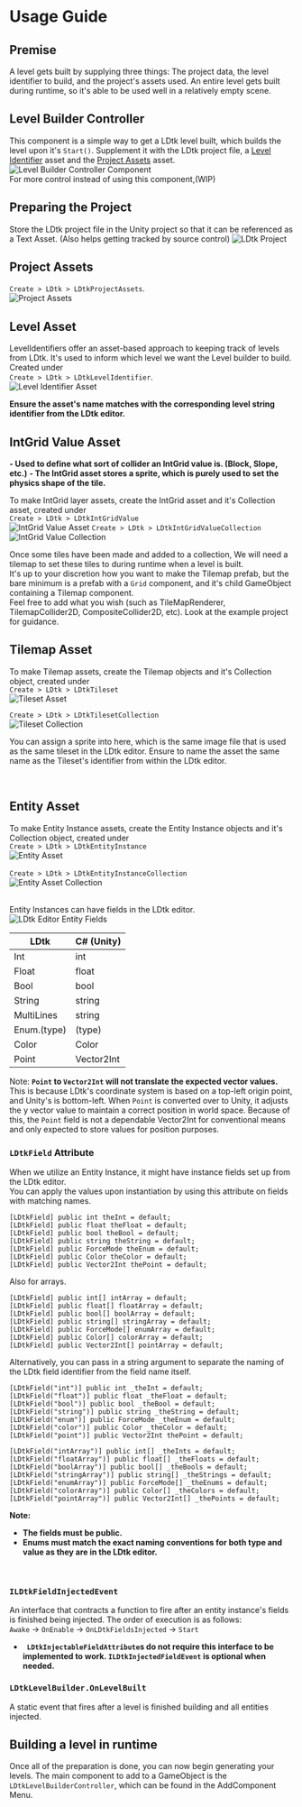 # Usage Guide

## Premise
A level gets built by supplying three things: The project data, the level identifier to build, and the project's assets used. An entire level gets built during runtime, so it's able to be used well in a relatively empty scene.

## Level Builder Controller
This component is a simple way to get a LDtk level built, which builds the level upon it's `Start()`.
Supplement it with the LDtk project file, a [Level Identifier](https://github.com/Cammin/LDtkUnity/blob/master/DOCUMENTATION.md#level-asset) asset and the [Project Assets](https://github.com/Cammin/LDtkUnity/blob/master/DOCUMENTATION.md#project-assets) asset.  
![Level Builder Controller Component](https://github.com/Cammin/LDtkUnity/blob/master/DocImages~/BuilderControllerComponent.png)  
For more control instead of using this component,(WIP)

## Preparing the Project
Store the LDtk project file in the Unity project so that it can be referenced as a Text Asset. (Also helps getting tracked by source control)
![LDtk Project](https://github.com/Cammin/LDtkUnity/blob/master/DocImages~/AssetProjectJson.png)

## Project Assets
`Create > LDtk > LDtkProjectAssets`.  
![Project Assets](https://github.com/Cammin/LDtkUnity/blob/master/DocImages~/AssetProject.png)

## Level Asset
LevelIdentifiers offer an asset-based approach to keeping track of levels from LDtk. It's used to inform which level we want the Level builder to build. Created under  
`Create > LDtk > LDtkLevelIdentifier`.  
![Level Identifier Asset](https://github.com/Cammin/LDtkUnity/blob/master/DocImages~/AssetLevel.png)

**Ensure the asset's name matches with the corresponding level string identifier from the LDtk editor.**   


## IntGrid Value Asset

**- Used to define what sort of collider an IntGrid value is. (Block, Slope, etc.)**
**- The IntGrid asset stores a sprite, which is purely used to set the physics shape of the tile.**

To make IntGrid layer assets, create the IntGrid asset and it's Collection asset, created under  
`Create > LDtk > LDtkIntGridValue`  
![IntGrid Value Asset](https://github.com/Cammin/LDtkUnity/blob/master/DocImages~/AssetIntGridValue.png)
`Create > LDtk > LDtkIntGridValueCollection`  
![IntGrid Value Collection](https://github.com/Cammin/LDtkUnity/blob/master/DocImages~/AssetIntGridValueCollection.png)
<br />

Once some tiles have been made and added to a collection, We will need a tilemap to set these tiles to during runtime when a level is built.  
It's up to your discretion how you want to make the Tilemap prefab, but the bare minimum is a prefab with a `Grid` component, and it's child GameObject containing a Tilemap component.  
Feel free to add what you wish (such as TileMapRenderer, TilemapCollider2D, CompositeCollider2D, etc). Look at the example project for guidance.


## Tilemap Asset
To make Tilemap assets, create the Tilemap objects and it's Collection object, created under  
`Create > LDtk > LDtkTileset`  
![Tileset Asset](https://github.com/Cammin/LDtkUnity/blob/master/DocImages~/AssetTileset.png)


`Create > LDtk > LDtkTilesetCollection`  
![Tileset Collection](https://github.com/Cammin/LDtkUnity/blob/master/DocImages~/AssetTilesetCollection.png)

You can assign a sprite into here, which is the same image file that is used as the same tileset in the LDtk editor.
Ensure to name the asset the same name as the Tileset's identifier from within the LDtk editor.

<br />


## Entity Asset
To make Entity Instance assets, create the Entity Instance objects and it's Collection object, created under  
`Create > LDtk > LDtkEntityInstance`  
![Entity Asset](https://github.com/Cammin/LDtkUnity/blob/master/DocImages~/AssetEntity.png)  
<br />
`Create > LDtk > LDtkEntityInstanceCollection`  
![Entity Asset Collection](https://github.com/Cammin/LDtkUnity/blob/master/DocImages~/AssetEntityCollection.png)
<br />
<br />

Entity Instances can have fields in the LDtk editor.
![LDtk Editor Entity Fields]()

| LDtk       | C# (Unity)  |
| ---------- | ----------- |
| Int        | int         |
| Float      | float       |
| Bool       | bool        |
| String     | string      |
| MultiLines | string      |
| Enum.(type)| (type)      |
| Color      | Color       |
| Point      | Vector2Int  |

Note: **`Point` to `Vector2Int` will not translate the expected vector values.**
This is because LDtk's coordinate system is based on a top-left origin point, and Unity's is bottom-left. When  `Point` is converted over to Unity, it adjusts the y vector value to maintain a correct position in world space. Because of this, the `Point` field is not a dependable Vector2Int for conventional means and only expected to store values for position purposes.

### `LDtkField` Attribute  
When we utilize an Entity Instance, it might have instance fields set up from the LDtk editor.  
You can apply the values upon instantiation by using this attribute on fields with matching names.
``` 
[LDtkField] public int theInt = default;
[LDtkField] public float theFloat = default;
[LDtkField] public bool theBool = default;
[LDtkField] public string theString = default;
[LDtkField] public ForceMode theEnum = default;
[LDtkField] public Color theColor = default;
[LDtkField] public Vector2Int thePoint = default; 
```
Also for arrays.
``` 
[LDtkField] public int[] intArray = default;
[LDtkField] public float[] floatArray = default;
[LDtkField] public bool[] boolArray = default;
[LDtkField] public string[] stringArray = default;
[LDtkField] public ForceMode[] enumArray = default;
[LDtkField] public Color[] colorArray = default;
[LDtkField] public Vector2Int[] pointArray = default; 
```
Alternatively, you can pass in a string argument to separate the naming of the LDtk field identifier from the field name itself.
``` 
[LDtkField("int")] public int _theInt = default;
[LDtkField("float")] public float _theFloat = default;
[LDtkField("bool")] public bool _theBool = default;
[LDtkField("string")] public string _theString = default;
[LDtkField("enum")] public ForceMode _theEnum = default;
[LDtkField("color")] public Color _theColor = default;
[LDtkField("point")] public Vector2Int thePoint = default; 

[LDtkField("intArray")] public int[] _theInts = default;
[LDtkField("floatArray")] public float[] _theFloats = default;
[LDtkField("boolArray")] public bool[] _theBools = default;
[LDtkField("stringArray")] public string[] _theStrings = default;
[LDtkField("enumArray")] public ForceMode[] _theEnums = default;
[LDtkField("colorArray")] public Color[] _theColors = default;
[LDtkField("pointArray")] public Vector2Int[] _thePoints = default; 
```
**Note:**
- **The fields must be public.**
- **Enums must match the exact naming conventions for both type and value as they are in the LDtk editor.**
<br />


### `ILDtkFieldInjectedEvent`
An interface that contracts a function to fire after an entity instance's fields is finished being injected. The order of execution is as follows:<br />
`Awake` -> `OnEnable` -> `OnLDtkFieldsInjected` -> `Start`
- **` LDtkInjectableFieldAttribute`s do not require this interface to be implemented to work. `ILDtkInjectedFieldEvent` is optional when needed.**

### `LDtkLevelBuilder.OnLevelBuilt`
A static event that fires after a level is finished building and all entities injected.
<br />


## Building a level in runtime
Once all of the preparation is done, you can now begin generating your levels.
The main component to add to a GameObject is the `LDtkLevelBuilderController`, which can be found in the AddComponent Menu.
<br />
